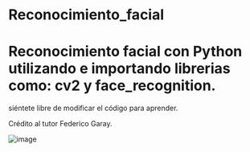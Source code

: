 # Reconocimiento_facial
# Reconocimiento facial con Python utilizando e importando librerias como: cv2 y face_recognition.

siéntete libre de modificar el código para aprender. 

Crédito al tutor Federico Garay. 

![image](https://user-images.githubusercontent.com/81647887/212749317-20e87b66-3daa-41d7-a3dc-c730cd8160bb.png)
